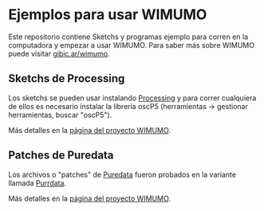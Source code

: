 # Ejemplos para usar WIMUMO

Este repositorio contiene Sketchs y programas ejemplo para corren en la computadora y empezar a usar WIMUMO. Para saber más sobre WIMUMO puede visitar [gibic.ar/wimumo](https://gibic.ar/wimumo).

## Sketchs de Processing

Los sketchs se pueden usar instalando [Processing](https://processing.org/) y para correr cualquiera de ellos es necesario instalar la librería oscP5 (herramientas -> gestionar herramientas, buscar "oscP5"). 

Más detalles en la [página del proyecto WIMUMO](https://wimumo.github.io/pages).

## Patches de Puredata

Los archivos o "patches" de [Puredata](https://puredata.info/docs/StartHere) fueron probados en la variante llamada [Purrdata](https://www.purrdata.net/). 

Más detalles en la [página del proyecto WIMUMO](https://wimumo.github.io/pages).

